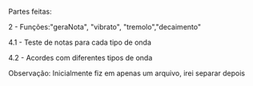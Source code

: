 Partes feitas:

2 - Funções:"geraNota", "vibrato", "tremolo","decaimento"

4.1 - Teste de notas para cada tipo de onda

4.2 - Acordes com diferentes tipos de onda


Observação: Inicialmente fiz em apenas um arquivo, irei separar depois
